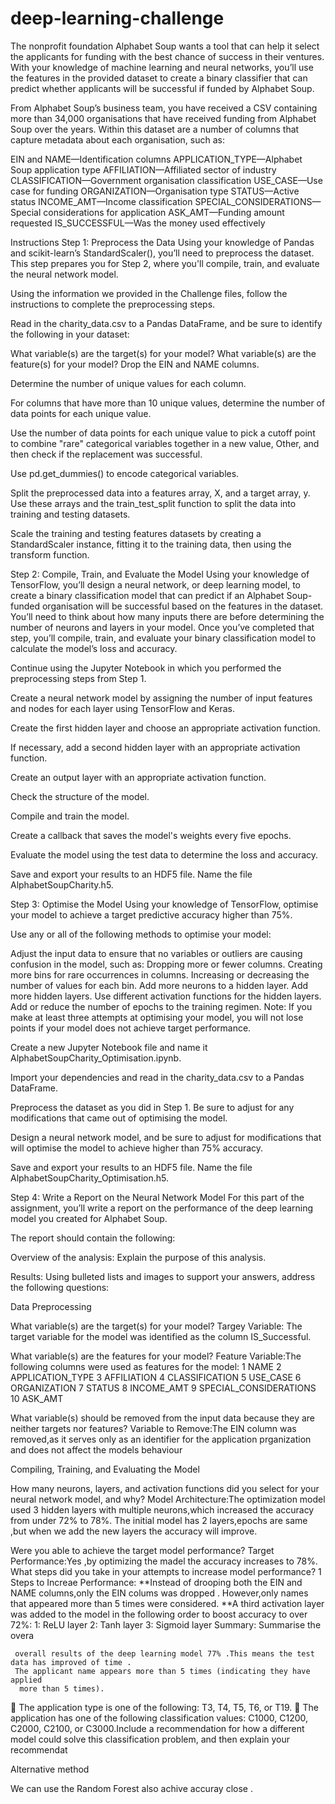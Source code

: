 # deep-learning-challenge

The nonprofit foundation Alphabet Soup wants a tool that can help it select the applicants for funding with the best chance of success in their ventures. With your knowledge of machine learning and neural networks, you’ll use the features in the provided dataset to create a binary classifier that can predict whether applicants will be successful if funded by Alphabet Soup.

From Alphabet Soup’s business team, you have received a CSV containing more than 34,000 organisations that have received funding from Alphabet Soup over the years. Within this dataset are a number of columns that capture metadata about each organisation, such as:

EIN and NAME—Identification columns
APPLICATION_TYPE—Alphabet Soup application type
AFFILIATION—Affiliated sector of industry
CLASSIFICATION—Government organisation classification
USE_CASE—Use case for funding
ORGANIZATION—Organisation type
STATUS—Active status
INCOME_AMT—Income classification
SPECIAL_CONSIDERATIONS—Special considerations for application
ASK_AMT—Funding amount requested
IS_SUCCESSFUL—Was the money used effectively

Instructions
Step 1: Preprocess the Data
Using your knowledge of Pandas and scikit-learn’s StandardScaler(), you’ll need to preprocess the dataset. This step prepares you for Step 2, where you'll compile, train, and evaluate the neural network model.

Using the information we provided in the Challenge files, follow the instructions to complete the preprocessing steps.

Read in the charity_data.csv to a Pandas DataFrame, and be sure to identify the following in your dataset:

What variable(s) are the target(s) for your model?
What variable(s) are the feature(s) for your model?
Drop the EIN and NAME columns.

Determine the number of unique values for each column.

For columns that have more than 10 unique values, determine the number of data points for each unique value.

Use the number of data points for each unique value to pick a cutoff point to combine "rare" categorical variables together in a new value, Other, and then check if the replacement was successful.

Use pd.get_dummies() to encode categorical variables.

Split the preprocessed data into a features array, X, and a target array, y. Use these arrays and the train_test_split function to split the data into training and testing datasets.

Scale the training and testing features datasets by creating a StandardScaler instance, fitting it to the training data, then using the transform function.

Step 2: Compile, Train, and Evaluate the Model
Using your knowledge of TensorFlow, you’ll design a neural network, or deep learning model, to create a binary classification model that can predict if an Alphabet Soup-funded organisation will be successful based on the features in the dataset. You’ll need to think about how many inputs there are before determining the number of neurons and layers in your model. Once you’ve completed that step, you’ll compile, train, and evaluate your binary classification model to calculate the model’s loss and accuracy.

Continue using the Jupyter Notebook in which you performed the preprocessing steps from Step 1.

Create a neural network model by assigning the number of input features and nodes for each layer using TensorFlow and Keras.

Create the first hidden layer and choose an appropriate activation function.

If necessary, add a second hidden layer with an appropriate activation function.

Create an output layer with an appropriate activation function.

Check the structure of the model.

Compile and train the model.

Create a callback that saves the model's weights every five epochs.

Evaluate the model using the test data to determine the loss and accuracy.

Save and export your results to an HDF5 file. Name the file AlphabetSoupCharity.h5.

Step 3: Optimise the Model
Using your knowledge of TensorFlow, optimise your model to achieve a target predictive accuracy higher than 75%.

Use any or all of the following methods to optimise your model:

Adjust the input data to ensure that no variables or outliers are causing confusion in the model, such as:
Dropping more or fewer columns.
Creating more bins for rare occurrences in columns.
Increasing or decreasing the number of values for each bin.
Add more neurons to a hidden layer.
Add more hidden layers.
Use different activation functions for the hidden layers.
Add or reduce the number of epochs to the training regimen.
Note: If you make at least three attempts at optimising your model, you will not lose points if your model does not achieve target performance.

Create a new Jupyter Notebook file and name it AlphabetSoupCharity_Optimisation.ipynb.

Import your dependencies and read in the charity_data.csv to a Pandas DataFrame.

Preprocess the dataset as you did in Step 1. Be sure to adjust for any modifications that came out of optimising the model.

Design a neural network model, and be sure to adjust for modifications that will optimise the model to achieve higher than 75% accuracy.

Save and export your results to an HDF5 file. Name the file AlphabetSoupCharity_Optimisation.h5.

Step 4: Write a Report on the Neural Network Model
For this part of the assignment, you’ll write a report on the performance of the deep learning model you created for Alphabet Soup.

The report should contain the following:

Overview of the analysis: Explain the purpose of this analysis.

Results: Using bulleted lists and images to support your answers, address the following questions:

Data Preprocessing

What variable(s) are the target(s) for your model?
   Targey Variable: The target variable for the model was identified as the column IS_Successful.

What variable(s) are the features for your model?
    Feature Variable:The following columns were used as features for the model:
    1 NAME
    2 APPLICATION_TYPE
    3 AFFILIATION
    4 CLASSIFICATION
    5 USE_CASE
    6 ORGANIZATION
    7 STATUS
    8 INCOME_AMT
    9 SPECIAL_CONSIDERATIONS
    10 ASK_AMT


What variable(s) should be removed from the input data because they are neither targets nor features?
     Variable to Remove:The EIN column was removed,as it serves only as an identifier for the application prganization and does not affect the models behaviour


Compiling, Training, and Evaluating the Model

How many neurons, layers, and activation functions did you select for your neural network model, and why?
     Model Architecture:The optimization model used 3 hidden layers with multiple neurons,which increased the accuracy from under 72% to 78%. The initial model has 2 layers,epochs are same ,but when we add the new layers the accuracy will improve.
     
Were you able to achieve the target model performance?
     Target Performance:Yes ,by optimizing the madel the accuracy increases to 78%.
What steps did you take in your attempts to increase model performance?
    1 Steps to Increae Performance:
         **Instead of drooping both the EIN and NAME columns,only the EIN colums was dropped . However,only names that appeared more than 5 times were considered.
         **A third activation layer was added to the model in the following order to boost accuracy to over 72%:
               1: ReLU layer
               2: Tanh layer
               3: Sigmoid layer
Summary: Summarise the overa


     overall results of the deep learning model 77% .This means the test data has improved of time . 
     The applicant name appears more than 5 times (indicating they have applied
      more than 5 times).
     The application type is one of the following: T3, T4, T5, T6, or T19.
     The application has one of the following classification values:   C1000,       C1200,
C2000, C2100, or C3000.Include a recommendation for how a different model could solve this classification problem, and then explain your recommendat

Alternative method

We can use the Random Forest also achive accuray close .



